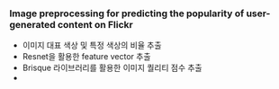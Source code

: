 ### Image preprocessing for predicting the popularity of user-generated content on Flickr

- 이미지 대표 색상 및 특정 색상의 비율 추출  
- Resnet을 활용한 feature vector 추출  
- Brisque 라이브러리를 활용한 이미지 퀄리티 점수 추출
- 
